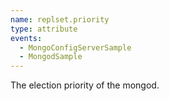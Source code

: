```yaml
---
name: replset.priority
type: attribute
events:
  - MongoConfigServerSample
  - MongodSample
---
```


The election priority of the mongod.